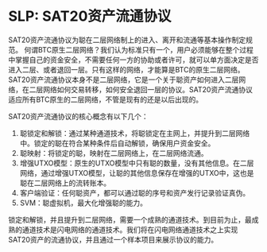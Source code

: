 SLP: SAT20资产流通协议
====

SAT20资产流通协议为聪在二层网络制上的进入、离开和流通等基本操作制定规范。
何谓BTC原生二层网络？我们认为标准只有一个，用户必须能够在整个过程中掌握自己的资金安全，不需要任何一方的协助或者许可，就可以单方面决定是否进入二层、或者退回一层。只有这样的网络，才能算是BTC的原生二层网络。SAT20资产流通协议本身不是二层网络，它是一个关于聪资产如何进入二层网络，在二层网络如何交易转移，如何安全退回一层的协议。SAT20资产流通协议适应所有BTC原生的二层网络，不管是现有的还是以后出现的。

SAT20资产流通协议的核心概念有以下几个：
1. 聪锁定和解锁：通过某种通道技术，将聪锁定在主网上，并提升到二层网络中。锁定的聪在符合某种条件后自动解锁，确保用户资金安全。
2. 聪映射：将锁定的聪，映射在二层网络上，在二层网络流通。
3. 增强UTXO模型：原生的UTXO模型中只有聪的数量，没有其他信息。在二层网络，通过增强UTXO模型，让聪的其他信息保存在增强的UTXO中，这也是聪在二层网络上的流转账本。
4. 客户端验证：任何聪资产，都可以通过聪的序号和资产发行记录验证真伪。
5. SVM：聪虚拟机，最大化增强聪的能力。

锁定和解锁，并且提升到二层网络，需要一个成熟的通道技术。到目前为止，最成熟的通道技术是闪电网络的通道技术。我们将在闪电网络通道技术之上实现SAT20资产的流通协议，并且通过一个样本项目来展示协议的能力。
